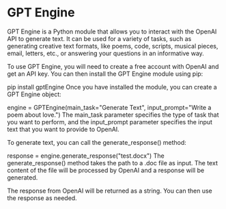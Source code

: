 # GPT Engine

GPT Engine is a Python module that allows you to interact with the OpenAI API to generate text. It can be used for a variety of tasks, such as generating creative text formats, like poems, code, scripts, musical pieces, email, letters, etc., or answering your questions in an informative way.

To use GPT Engine, you will need to create a free account with OpenAI and get an API key. You can then install the GPT Engine module using pip:

pip install gptEngine
Once you have installed the module, you can create a GPT Engine object:

engine = GPTEngine(main_task="Generate Text", input_prompt="Write a poem about love.")
The main_task parameter specifies the type of task that you want to perform, and the input_prompt parameter specifies the input text that you want to provide to OpenAI.

To generate text, you can call the generate_response() method:

response = engine.generate_response("test.docx")
The generate_response() method takes the path to a .doc file as input. The text content of the file will be processed by OpenAI and a response will be generated.

The response from OpenAI will be returned as a string. You can then use the response as needed.
